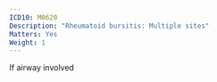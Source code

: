 ```yaml
---
ICD10: M0620
Description: "Rheumatoid bursitis: Multiple sites"
Matters: Yes
Weight: 1
---
```

If airway involved
